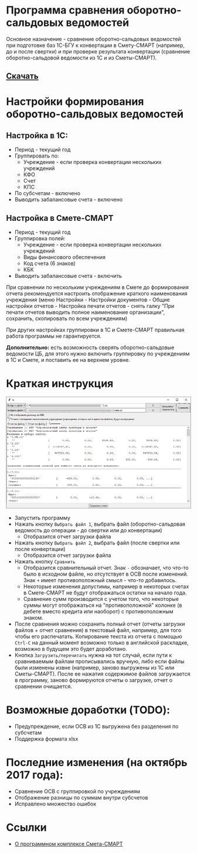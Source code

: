 # Программа сравнения оборотно-сальдовых ведомостей

Основное назначение - сравнение оборотно-сальдовых ведомостей при подготовке баз 1С-БГУ к конвертации в Смету-СМАРТ (например, до и после свертки) и при проверке результата конвертации (сравнение оборотно-сальдовой ведомости из 1С и из Сметы-СМАРТ).

## [Скачать](https://bitbucket.org/insolor/osv_cmp/downloads/osv_cmp_gui.7z)

# Настройки формирования оборотно-сальдовых ведомостей

## Настройка в 1С:

* Период - текущий год
* Группировать по:
    * Учреждение - если проверка конвертации нескольких учреждений
    * КФО
    * Счет
    * КПС
* По субсчетам - включено
* Выводить забалансовые счета - включено

## Настройка в Смете-СМАРТ

* Период - текущий год
* Группировка полей:
    * Учреждение - если проверка конвертации нескольких учреждений
    * Виды финансового обеспечения
    * Код счета (6 знаков)
    * КБК
* Выводить забалансовые счета - включить

При сравнении по нескольким учреждениям в Смете до формирования отчета рекомендуется настроить отображение краткого наименования учреждения (меню Настройки - Настройки документов - Общие настройки отчетов - Настройка печати отчетов - снять галку "При печати отчетов выводить полное наименование организации", сохранить, скопировать по всем учреждениям)

При других настройках группировки в 1С и Смете-СМАРТ правильная работа программы не гарантируется.

**Дополнительно:** есть возможность сверять оборотно-сальдовые ведомости ЦБ, для этого нужно включить группировку по учреждениям в 1С и Смете, и поставить ее на верхнем уровне.

# Краткая инструкция

![Скриншот](screenshot.png)

* Запустить программу
* Нажать кнопку `Выбрать файл 1`, выбрать файл (оборотно-сальдовая ведомость до операции - до свертки или до конвертации)
    * Отобразится отчет загрузки файла
* Нажать кнопку `Выбрать файл 2`, выбрать файл (после свертки или после конвертации)
    * Отобразится отчет загрузки файла
* Нажать кнопку `Сравнить`
    * Отобразится сравнительный отчет. Знак `-` обозначает, что что-то было в исходном файле, но отсутствует в ОСВ после изменений. Знак `+` имеет противоположный смысл - что-то добавилось.
    * Некоторые изменения допустимы, например в некоторых счетах в Смете-СМАРТ не будут отображаться остатки на начало года.
    * Сравнение сумм производится с учетом того, что некоторые суммы могут отображаться на "противоположной" колонке (в дебете вместо кредита или наоборот) с противоположным знаком.
* После сравнения можно сохранить полный отчет (отчеты загрузки файлов + отчет сравнения) в текстовый файл, например, для того чтобы его распечатать. Копирование текста из отчета с помощью `Ctrl-C` на данный момент возможно только в английской раскладке, возможно в будущем это будет доработано.
* Кнопка `Загрузить/перечитать` нужна на тот случай, если пути к сравниваемым файлам прописывались вручную, либо если файлы были изменены извне (например, заново выгружены из 1С или Сметы-СМАРТ). После ее нажатия содержимое файлов загружается в программу, заново формируются отчеты о загрузке, отчет о сравнении очищается.

# Возможные доработки (TODO):

* Предупреждение, если ОСВ из 1С выгружена без разделения по субсчетам
* Поддержка формата xlsx

# Последние изменения (на октябрь 2017 года):

* Сравнение ОСВ с группировкой по учреждениям
* Отображение разницы по суммам внутри субсчетов
* Исправлено множество ошибок

# Ссылки

* [О программном комплексе Смета-СМАРТ](http://www.keysystems.ru/products/salary-personnel/EstimateSmart/)
